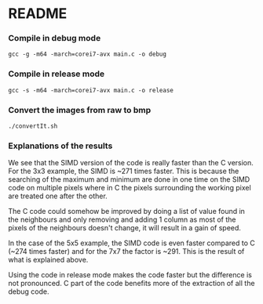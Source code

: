 # README

### Compile in debug mode
`gcc -g -m64 -march=corei7-avx main.c -o debug`

### Compile in release mode
`gcc -s -m64 -march=corei7-avx main.c -o release`

### Convert the images from raw to bmp
`./convertIt.sh`

### Explanations of the results
We see that the SIMD version of the code is really faster than the C version. For the 3x3 example, the SIMD is ~271 times faster. This is because the searching of the maximum and minimum are done in one time on the SIMD code on multiple pixels where in C the pixels surrounding the working pixel are treated one after the other.

The C code could somehow be improved by doing a list of value found in the neighbours and only removing and adding 1 column as most of the pixels of the neighbours doesn't change, it will result in a gain of speed.

In the case of the 5x5 example, the SIMD code is even faster compared to C (~274 times faster) and for the 7x7 the factor is ~291. This is the result of what is explained above.

Using the code in release mode makes the code faster but the difference is not pronounced. C part of the code benefits more of the extraction of all the debug code.
